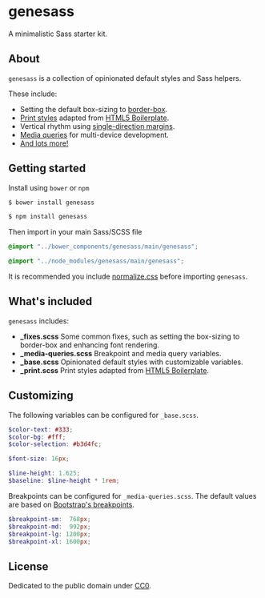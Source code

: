 
# genesass

A minimalistic Sass starter kit.

## About

`genesass` is a collection of opinionated default styles and Sass helpers. 

These include:

- Setting the default box-sizing to [border-box](http://paulirish.com/2012/box-sizing-border-box-ftw/).
- [Print styles](https://github.com/aguynamedruchir/genesass/blob/master/main/scss/_print.scss) adapted from [HTML5 Boilerplate](https://github.com/h5bp/html5-boilerplate/blob/master/src/css/main.css).
- Vertical rhythm using [single-direction margins](http://csswizardry.com/2012/06/single-direction-margin-declarations/).
- [Media queries](https://github.com/aguynamedruchir/genesass/blob/master/main/scss/_media-queries.scss) for multi-device development.
- [And lots more!](https://github.com/aguynamedruchir/genesass/blob/master/main/scss/)


## Getting started

Install using `bower` or `npm`
```sh
$ bower install genesass
```

```sh
$ npm install genesass
```

Then import in your main Sass/SCSS file

```scss
@import "../bower_components/genesass/main/genesass";
```

```scss
@import "../node_modules/genesass/main/genesass";
```

It is recommended you include [normalize.css](https://github.com/necolas/normalize.css) before importing `genesass`.


## What's included

`genesass` includes: 

- **_fixes.scss** Some common fixes, such as setting the box-sizing to border-box and enhancing font rendering.
- **_media-queries.scss** Breakpoint and media query variables.
- **_base.scss** Opinionated default styles with customizable variables.
- **_print.scss** Print styles adapted from [HTML5 Boilerplate](https://github.com/h5bp/html5-boilerplate/blob/master/src/css/main.css).


## Customizing

The following variables can be configured for `_base.scss`.

```scss
$color-text: #333;
$color-bg: #fff;
$color-selection: #b3d4fc;

$font-size: 16px;

$line-height: 1.625;
$baseline: $line-height * 1rem;
```

Breakpoints can be configured for `_media-queries.scss`. The default values are based on [Bootstrap's breakpoints](http://getbootstrap.com/css/#responsive-utilities).

```scss
$breakpoint-sm:  768px;
$breakpoint-md:  992px;
$breakpoint-lg: 1200px;
$breakpoint-xl: 1600px;
```


## License

Dedicated to the public domain under [CC0](https://github.com/aguynamedruchir/genesass/blob/master/LICENSE).

